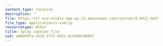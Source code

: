 ```yaml
---
content_type: resource
description: ''
file: https://ol-ocw-studio-app-qa.s3.amazonaws.com/courses/6-042j-mathematics-for-computer-science-fall-2010/a88d59facb1857729431bc6366c0b047_09yIb3VHhMI.vtt
file_type: application/x-subrip
resourcetype: Other
title: 3play caption file
uid: a88d59fa-cb18-5772-9431-bc6366c0b047
---
```

